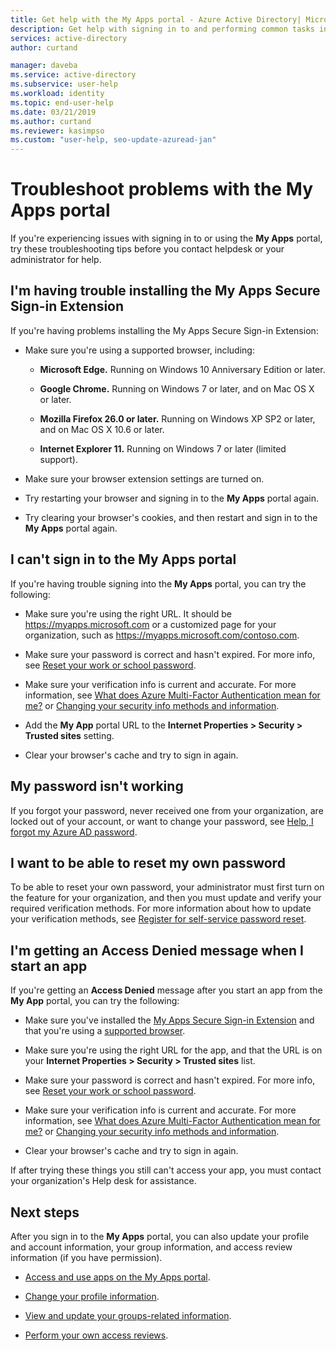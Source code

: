 ```yaml
---
title: Get help with the My Apps portal - Azure Active Directory| Microsoft Docs
description: Get help with signing in to and performing common tasks in the My Apps portal.
services: active-directory
author: curtand

manager: daveba
ms.service: active-directory
ms.subservice: user-help
ms.workload: identity
ms.topic: end-user-help
ms.date: 03/21/2019
ms.author: curtand
ms.reviewer: kasimpso
ms.custom: "user-help, seo-update-azuread-jan"
---
```


# Troubleshoot problems with the My Apps portal

If you're experiencing issues with signing in to or using the **My Apps** portal, try these troubleshooting tips before you contact helpdesk or your administrator for help.

## I'm having trouble installing the My Apps Secure Sign-in Extension

If you're having problems installing the My Apps Secure Sign-in Extension:

- Make sure you're using a supported browser, including:

    - **Microsoft Edge.** Running on Windows 10 Anniversary Edition or later.

    - **Google Chrome.** Running on Windows 7 or later, and on Mac OS X or later.

    - **Mozilla Firefox 26.0 or later.** Running on Windows XP SP2 or later, and on Mac OS X 10.6 or later.

    - **Internet Explorer 11.** Running on Windows 7 or later (limited support).

- Make sure your browser extension settings are turned on.

- Try restarting your browser and signing in to the **My Apps** portal again.

- Try clearing your browser's cookies, and then restart and sign in to the **My Apps** portal again.

## I can't sign in to the **My Apps** portal

If you're having trouble signing into the **My Apps** portal, you can try the following:

- Make sure you're using the right URL. It should be https://myapps.microsoft.com or a customized page for your organization, such as https://myapps.microsoft.com/contoso.com.

- Make sure your password is correct and hasn't expired. For more info, see [Reset your work or school password](active-directory-passwords-update-your-own-password.md).

- Make sure your verification info is current and accurate. For more information, see [What does Azure Multi-Factor Authentication mean for me?](./multi-factor-authentication-end-user-first-time.md) or [Changing your security info methods and information](./security-info-setup-auth-app.md).

- Add the **My App** portal URL to the **Internet Properties > Security > Trusted sites** setting.

- Clear your browser's cache and try to sign in again.

## My password isn't working

If you forgot your password, never received one from your organization, are locked out of your account, or want to change your password, see [Help, I forgot my Azure AD password](active-directory-passwords-update-your-own-password.md).

## I want to be able to reset my own password

To be able to reset your own password, your administrator must first turn on the feature for your organization, and then you must update and verify your required verification methods. For more information about how to update your verification methods, see [Register for self-service password reset](active-directory-passwords-reset-register.md).

## I'm getting an Access Denied message when I start an app

If you're getting an **Access Denied** message after you start an app from the **My App** portal, you can try the following:

- Make sure you've installed the [My Apps Secure Sign-in Extension](my-apps-portal-end-user-access.md#download-and-install-the-my-apps-secure-sign-in-extension) and that you're using a [supported browser](my-apps-portal-end-user-access.md#supported-browsers).

- Make sure you're using the right URL for the app, and that the URL is on your **Internet Properties > Security > Trusted sites** list.

- Make sure your password is correct and hasn't expired. For more info, see [Reset your work or school password](active-directory-passwords-update-your-own-password.md).

- Make sure your verification info is current and accurate. For more information, see [What does Azure Multi-Factor Authentication mean for me?](./multi-factor-authentication-end-user-first-time.md) or [Changing your security info methods and information](./security-info-setup-auth-app.md).

- Clear your browser's cache and try to sign in again.

If after trying these things you still can't access your app, you must contact your organization's Help desk for assistance.

## Next steps

After you sign in to the **My Apps** portal, you can also update your profile and account information, your group information, and access review information (if you have permission).

- [Access and use apps on the My Apps portal](my-apps-portal-end-user-access.md).

- [Change your profile information](./my-account-portal-settings.md).

- [View and update your groups-related information](my-apps-portal-end-user-groups.md).

- [Perform your own access reviews](my-apps-portal-end-user-access-reviews.md).
